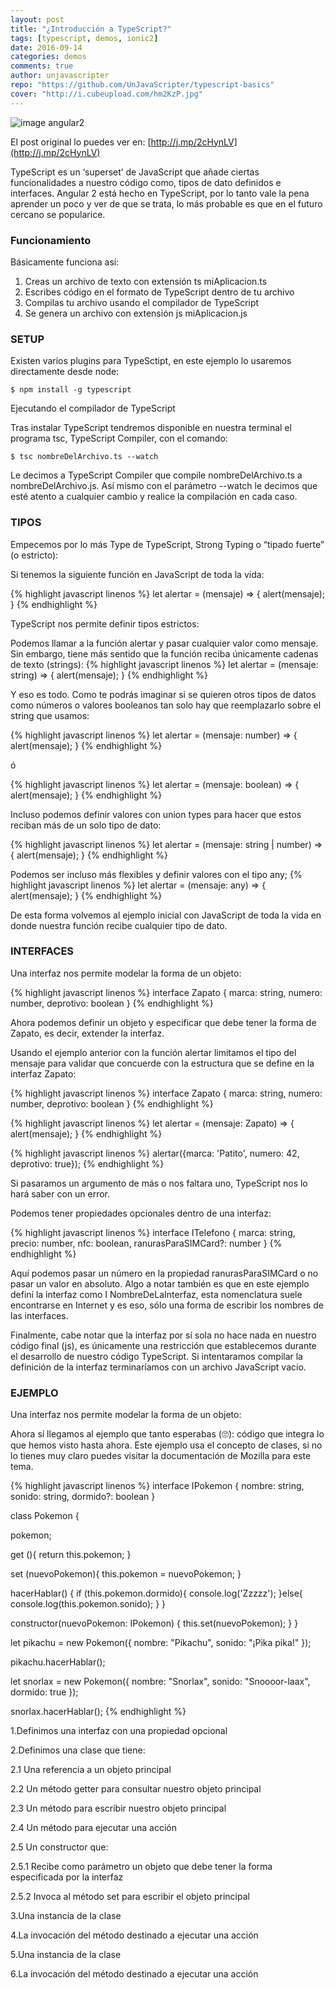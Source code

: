 ```yaml
---
layout: post
title: "¿Introducción a TypeScript?"
tags: [typescript, demos, ionic2]  
date: 2016-09-14
categories: demos
comments: true
author: unjavascripter
repo: "https://github.com/UnJavaScripter/typescript-basics"
cover: "http://i.cubeupload.com/hm2KzP.jpg"
---
```


<img src="http://i.cubeupload.com/hm2KzP.jpg" class="img-responsive" alt="image angular2"/>

El post original lo puedes ver en: [http://j.mp/2cHynLV](http://j.mp/2cHynLV)

TypeScript es un ‘superset’ de JavaScript que añade ciertas funcionalidades a nuestro código como, tipos de dato definidos e interfaces. Angular 2 está hecho en TypeScript, por lo tanto vale la pena aprender un poco y ver de que se trata, lo más probable es que en el futuro cercano se popularice.

### Funcionamiento

Básicamente funciona así:

1. Creas un archivo de texto con extensión ts miAplicacion.ts
2. Escribes código en el formato de TypeScript dentro de tu archivo
3. Compilas tu archivo usando el compilador de TypeScript
4. Se genera un archivo con extensión js miAplicacion.js

### SETUP

Existen varios plugins para TypeSctipt, en este ejemplo lo usaremos directamente desde node:

```
$ npm install -g typescript
```

Ejecutando el compilador de TypeScript

Tras instalar TypeScript tendremos disponible en nuestra terminal el programa tsc, TypeScript Compiler, con el comando:

```
$ tsc nombreDelArchivo.ts --watch
```

Le decimos a TypeScript Compiler que compile nombreDelArchivo.ts a nombreDelArchivo.js. Así mismo con el parámetro --watch le decimos que esté atento a cualquier cambio y realice la compilación en cada caso.

### TIPOS

Empecemos por lo más Type de TypeScript, Strong Typing o “tipado fuerte” (o estricto):

Si tenemos la siguiente función en JavaScript de toda la vida:

{% highlight javascript linenos %}
let alertar = (mensaje) => {
  alert(mensaje);
}
{% endhighlight %}

TypeScript nos permite definir tipos estrictos:

Podemos llamar a la función alertar y pasar cualquier valor como mensaje. Sin embargo, tiene más sentido que la función reciba únicamente cadenas de texto (strings):
{% highlight javascript linenos %}
let alertar = (mensaje: string) => {
  alert(mensaje);
}
{% endhighlight %}

Y eso es todo. Como te podrás imaginar si se quieren otros tipos de datos como números o valores booleanos tan solo hay que reemplazarlo sobre el string que usamos:

{% highlight javascript linenos %}
let alertar = (mensaje: number) => {
  alert(mensaje);
}
{% endhighlight %}

ó

{% highlight javascript linenos %}
let alertar = (mensaje: boolean) => {
  alert(mensaje);
}
{% endhighlight %}

Incluso podemos definir valores con union types para hacer que estos reciban más de un solo tipo de dato:

{% highlight javascript linenos %}
let alertar = (mensaje: string | number) => {
  alert(mensaje);
}
{% endhighlight %}

Podemos ser incluso más flexibles y definir valores con el tipo any;
{% highlight javascript linenos %}
let alertar = (mensaje: any) => {
  alert(mensaje);
}
{% endhighlight %}

De esta forma volvemos al ejemplo inicial con JavaScript de toda la vida en donde nuestra función recibe cualquier tipo de dato.

### INTERFACES

Una interfaz nos permite modelar la forma de un objeto:


{% highlight javascript linenos %}
interface Zapato {
  marca: string,
  numero: number,
  deprotivo: boolean
}
{% endhighlight %}


Ahora podemos definir un objeto y especificar que debe tener la forma de Zapato, es decir, extender la interfaz.

Usando el ejemplo anterior con la función alertar limitamos el tipo del mensaje para validar que concuerde con la estructura que se define en la interfaz Zapato:

{% highlight javascript linenos %}
interface Zapato {
  marca: string,
  numero: number,
  deprotivo: boolean
}
{% endhighlight %}

{% highlight javascript linenos %}
let alertar = (mensaje: Zapato) => {
  alert(mensaje);
}
{% endhighlight %}

{% highlight javascript linenos %}
alertar({marca: 'Patito', numero: 42, deprotivo: true});
{% endhighlight %}

Si pasaramos un argumento de más o nos faltara uno, TypeScript nos lo hará saber con un error.

Podemos tener propiedades opcionales dentro de una interfaz:

{% highlight javascript linenos %}
interface ITelefono {
  marca: string,
  precio: number,
  nfc: boolean,
  ranurasParaSIMCard?: number
}
{% endhighlight %}

Aquí podemos pasar un número en la propiedad ranurasParaSIMCard o no pasar un valor en absoluto. Algo a notar también es que en este ejemplo definí la interfaz como I NombreDeLaInterfaz, esta nomenclatura suele encontrarse en Internet y es eso, sólo una forma de escribir los nombres de las interfaces.

Finalmente, cabe notar que la interfaz por sí sola no hace nada en nuestro código final (js), es únicamente una restricción que establecemos durante el desarrollo de nuestro código TypeScript. Si intentaramos compilar la definición de la interfaz terminaríamos con un archivo JavaScript vacío.

### EJEMPLO

Una interfaz nos permite modelar la forma de un objeto:

Ahora sí llegamos al ejemplo que tanto esperabas (🙄): código que integra lo que hemos visto hasta ahora. Este ejemplo usa el concepto de clases, si no lo tienes muy claro puedes visitar la documentación de Mozilla para este tema.

{% highlight javascript linenos %}
interface IPokemon {
    nombre: string,
    sonido: string,
    dormido?: boolean
}

class Pokemon {
  
  pokemon;
    
  get (){
    return this.pokemon;
  }

  set (nuevoPokemon){
    this.pokemon = nuevoPokemon;
  }
  
  hacerHablar() {
    if (this.pokemon.dormido){
      console.log('Zzzzz');
    }else{
      console.log(this.pokemon.sonido);
    }
  }

  constructor(nuevoPokemon: IPokemon) {
    this.set(nuevoPokemon);
  }
}


let pikachu = new Pokemon({ nombre: "Pikachu", sonido: "¡Pika pika!" });

pikachu.hacerHablar();

let snorlax = new Pokemon({ nombre: "Snorlax", sonido: "Snoooor-laax", dormido: true });

snorlax.hacerHablar();
{% endhighlight %}

1.Definimos una interfaz con una propiedad opcional

2.Definimos una clase que tiene:

2.1 Una referencia a un objeto principal

2.2 Un método getter para consultar nuestro objeto principal

2.3 Un método para escribir nuestro objeto principal

2.4 Un método para ejecutar una acción

2.5 Un constructor que:

2.5.1 Recibe como parámetro un objeto que debe tener la forma especificada por la interfaz

2.5.2 Invoca al método set para escribir el objeto principal

3.Una instancia de la clase

4.La invocación del método destinado a ejecutar una acción

5.Una instancia de la clase

6.La invocación del método destinado a ejecutar una acción